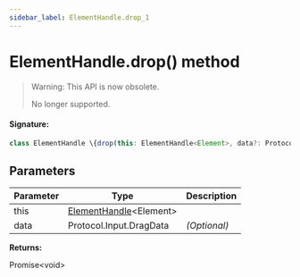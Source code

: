```yaml
---
sidebar_label: ElementHandle.drop_1
---
```


# ElementHandle.drop() method

> Warning: This API is now obsolete.
>
> No longer supported.

#### Signature:

```typescript
class ElementHandle \{drop(this: ElementHandle<Element>, data?: Protocol.Input.DragData): Promise<void>;\}
```

## Parameters

| Parameter | Type                                                         | Description  |
| --------- | ------------------------------------------------------------ | ------------ |
| this      | [ElementHandle](./puppeteer.elementhandle.md)&lt;Element&gt; |              |
| data      | Protocol.Input.DragData                                      | _(Optional)_ |

**Returns:**

Promise&lt;void&gt;

